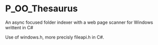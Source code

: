 # P_OO_Thesaurus

An async focused folder indexer with a web page scanner for Windows writtent in C#

Use of windows.h, more precisly fileapi.h in C#.
